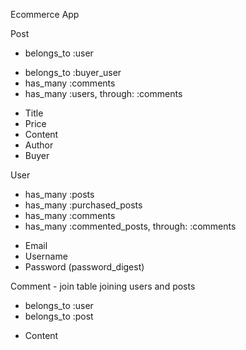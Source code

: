 Ecommerce App

Post
  - belongs_to :user
  <!-- - belongs_to :category -->
  - belongs_to :buyer_user
  - has_many :comments
  - has_many :users, through: :comments
  * Title
  * Price
  * Content
  * Author
  * Buyer
  <!-- * Category -->

User
  - has_many :posts
  - has_many :purchased_posts
  - has_many :comments
  - has_many :commented_posts, through: :comments
  <!-- - has_many :categories, through: :posts -->
  * Email
  * Username
  * Password (password_digest)

Comment - join table joining users and posts
  - belongs_to :user
  - belongs_to :post
  * Content

<!-- Categories
  - has_many :posts
  - has_many :comments, through :posts
  - has_many :users, through: :posts
  * Name -->